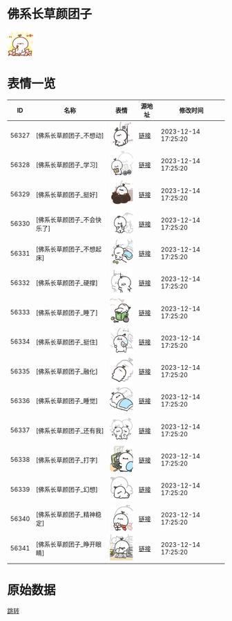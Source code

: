 # 佛系长草颜团子

<img src="./cover.png" height="60" alt="cover" />

# 表情一览

|ID|名称|表情|源地址|修改时间|
|----|----|----|----|----|
|56327|[佛系长草颜团子_不想动]|<img src="./pic/056327_%5B佛系长草颜团子_不想动%5D.png" height="60" alt="不想动"/>|[链接](https://i0.hdslb.com/bfs/garb/ef591972560ebe2ed43dac1892709c8caaac90aa.png)|2023-12-14 17:25:20|
|56328|[佛系长草颜团子_学习]|<img src="./pic/056328_%5B佛系长草颜团子_学习%5D.png" height="60" alt="学习"/>|[链接](https://i0.hdslb.com/bfs/garb/1d70200d109f1e7d3eb4a37047d23fdcface52db.png)|2023-12-14 17:25:20|
|56329|[佛系长草颜团子_挺好]|<img src="./pic/056329_%5B佛系长草颜团子_挺好%5D.png" height="60" alt="挺好"/>|[链接](https://i0.hdslb.com/bfs/garb/631257a11c58078de5d7a07400c8eaf112b78b99.png)|2023-12-14 17:25:20|
|56330|[佛系长草颜团子_不会快乐了]|<img src="./pic/056330_%5B佛系长草颜团子_不会快乐了%5D.png" height="60" alt="不会快乐了"/>|[链接](https://i0.hdslb.com/bfs/garb/70d411de4789c67fc443009591820d7ad5793158.png)|2023-12-14 17:25:20|
|56331|[佛系长草颜团子_不想起床]|<img src="./pic/056331_%5B佛系长草颜团子_不想起床%5D.png" height="60" alt="不想起床"/>|[链接](https://i0.hdslb.com/bfs/garb/69eb4373c7e2cfb32082c1ecf93b8e8521c9080f.png)|2023-12-14 17:25:20|
|56332|[佛系长草颜团子_硬撑]|<img src="./pic/056332_%5B佛系长草颜团子_硬撑%5D.png" height="60" alt="硬撑"/>|[链接](https://i0.hdslb.com/bfs/garb/5b9015a56b9d325d79941e5e9eface698b095dec.png)|2023-12-14 17:25:20|
|56333|[佛系长草颜团子_睡了]|<img src="./pic/056333_%5B佛系长草颜团子_睡了%5D.png" height="60" alt="睡了"/>|[链接](https://i0.hdslb.com/bfs/garb/8f97e6bc9c84367bab7008d287017525fd703bcf.png)|2023-12-14 17:25:20|
|56334|[佛系长草颜团子_挺住]|<img src="./pic/056334_%5B佛系长草颜团子_挺住%5D.png" height="60" alt="挺住"/>|[链接](https://i0.hdslb.com/bfs/garb/c434d43261e5703c6cb0fe0e1beca679985bc837.png)|2023-12-14 17:25:20|
|56335|[佛系长草颜团子_融化]|<img src="./pic/056335_%5B佛系长草颜团子_融化%5D.png" height="60" alt="融化"/>|[链接](https://i0.hdslb.com/bfs/garb/2db7c64d0714e061c92590e7702fdeac2d71a26b.png)|2023-12-14 17:25:20|
|56336|[佛系长草颜团子_睡觉]|<img src="./pic/056336_%5B佛系长草颜团子_睡觉%5D.png" height="60" alt="睡觉"/>|[链接](https://i0.hdslb.com/bfs/garb/f104f10ab0d702cdc333f92a0be1607f28860cc8.png)|2023-12-14 17:25:20|
|56337|[佛系长草颜团子_还有我]|<img src="./pic/056337_%5B佛系长草颜团子_还有我%5D.png" height="60" alt="还有我"/>|[链接](https://i0.hdslb.com/bfs/garb/8090f8b6bb168591100258ee0df3a9c4e5cd16d8.png)|2023-12-14 17:25:20|
|56338|[佛系长草颜团子_打字]|<img src="./pic/056338_%5B佛系长草颜团子_打字%5D.png" height="60" alt="打字"/>|[链接](https://i0.hdslb.com/bfs/garb/bb3e54629997342075133274a21214d2acbad167.png)|2023-12-14 17:25:20|
|56339|[佛系长草颜团子_幻想]|<img src="./pic/056339_%5B佛系长草颜团子_幻想%5D.png" height="60" alt="幻想"/>|[链接](https://i0.hdslb.com/bfs/garb/2e59e1c838dd0ee59af1789009e84255d6f47e4e.png)|2023-12-14 17:25:20|
|56340|[佛系长草颜团子_精神稳定]|<img src="./pic/056340_%5B佛系长草颜团子_精神稳定%5D.png" height="60" alt="精神稳定"/>|[链接](https://i0.hdslb.com/bfs/garb/da3569d5223ba255e73c27e3b1cb69575b7a5a8a.png)|2023-12-14 17:25:20|
|56341|[佛系长草颜团子_睁开眼睛]|<img src="./pic/056341_%5B佛系长草颜团子_睁开眼睛%5D.png" height="60" alt="睁开眼睛"/>|[链接](https://i0.hdslb.com/bfs/garb/d8fc2264e9e76e72471ae91c3f182ae53d867681.png)|2023-12-14 17:25:20|

# 原始数据

[跳转](./raw.json)

